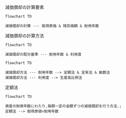 減価償却の計算要素
```mermaid
flowchart TD

減価償却の計算 --- 取得原価 & 残存価額 & 耐用年数

```

減価償却の計算方法
```mermaid
flowchart TD

減価償却の配分基準 --- 耐用年数 & 利用度

```
```mermaid
flowchart TD

減価償却方法 --- 耐用年数 --> 定額法 & 定率法 & 級数法
減価償却方法 --- 利用度 --> 生産高比例法

```



定額法
```mermaid
flowchart TD

資産の耐用年数にわたり,毎期一定の金額ずつの減価償却を行う方法.;
定額法 --> 取得原価÷耐用年数

```